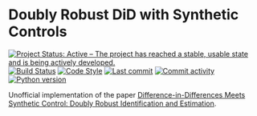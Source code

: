 # Doubly Robust DiD with Synthetic Controls

[![Project Status: Active – The project has reached a stable, usable state and is being actively developed.](https://www.repostatus.org/badges/latest/active.svg)](https://www.repostatus.org/#active)
[![Build Status](https://github.com/jordandeklerk/drdidsynth/actions/workflows/test.yml/badge.svg)](https://github.com/jordandeklerk/drdidsynth/actions/workflows/test.yml)
[![Code Style](https://img.shields.io/badge/code%20style-black-000000.svg)](https://github.com/ambv/black)
[![Last commit](https://img.shields.io/github/last-commit/jordandeklerk/drdidsynth)](https://github.com/jordandeklerk/drdidsynth/graphs/commit-activity)
[![Commit activity](https://img.shields.io/github/commit-activity/m/jordandeklerk/drdidsynth)](https://github.com/jordandeklerk/drdidsynth/graphs/commit-activity)
[![Python version](https://img.shields.io/badge/3.11%20%7C%203.12%20%7C%203.13-blue?logo=python&logoColor=white)](https://www.python.org/)

Unofficial implementation of the paper [Difference-in-Differences Meets Synthetic Control:
Doubly Robust Identification and Estimation](https://arxiv.org/pdf/2503.11375).
